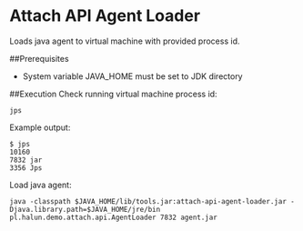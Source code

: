 # Attach API Agent Loader

Loads java agent to virtual machine with provided process id.

##Prerequisites
* System variable JAVA_HOME must be set to JDK directory

##Execution
Check running virtual machine process id:

```
jps
```

Example output:

    $ jps
    10160
    7832 jar
    3356 Jps

Load java agent:

```
java -classpath $JAVA_HOME/lib/tools.jar:attach-api-agent-loader.jar -Djava.library.path=$JAVA_HOME/jre/bin pl.halun.demo.attach.api.AgentLoader 7832 agent.jar
```